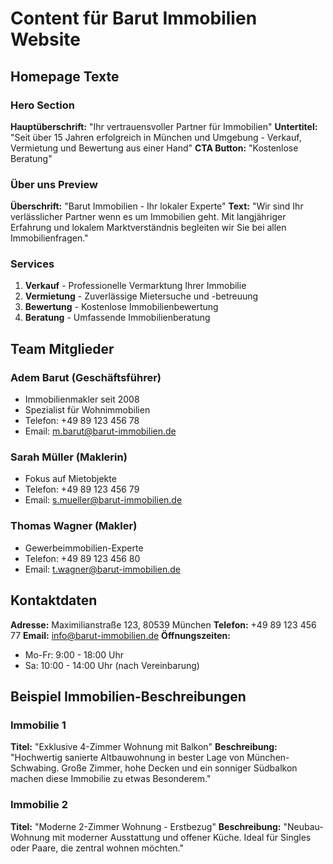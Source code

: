 # Content für Barut Immobilien Website

## Homepage Texte

### Hero Section
**Hauptüberschrift:** "Ihr vertrauensvoller Partner für Immobilien"
**Untertitel:** "Seit über 15 Jahren erfolgreich in München und Umgebung - Verkauf, Vermietung und Bewertung aus einer Hand"
**CTA Button:** "Kostenlose Beratung"

### Über uns Preview
**Überschrift:** "Barut Immobilien - Ihr lokaler Experte"
**Text:** "Wir sind Ihr verlässlicher Partner wenn es um Immobilien geht. Mit langjähriger Erfahrung und lokalem Marktverständnis begleiten wir Sie bei allen Immobilienfragen."

### Services
1. **Verkauf** - Professionelle Vermarktung Ihrer Immobilie
2. **Vermietung** - Zuverlässige Mietersuche und -betreuung  
3. **Bewertung** - Kostenlose Immobilienbewertung
4. **Beratung** - Umfassende Immobilienberatung

## Team Mitglieder

### Adem Barut (Geschäftsführer)
- Immobilienmakler seit 2008
- Spezialist für Wohnimmobilien
- Telefon: +49 89 123 456 78
- Email: m.barut@barut-immobilien.de

### Sarah Müller (Maklerin)
- Fokus auf Mietobjekte
- Telefon: +49 89 123 456 79
- Email: s.mueller@barut-immobilien.de

### Thomas Wagner (Makler)
- Gewerbeimmobilien-Experte  
- Telefon: +49 89 123 456 80
- Email: t.wagner@barut-immobilien.de

## Kontaktdaten
**Adresse:** Maximilianstraße 123, 80539 München
**Telefon:** +49 89 123 456 77
**Email:** info@barut-immobilien.de
**Öffnungszeiten:**
- Mo-Fr: 9:00 - 18:00 Uhr
- Sa: 10:00 - 14:00 Uhr (nach Vereinbarung)

## Beispiel Immobilien-Beschreibungen

### Immobilie 1
**Titel:** "Exklusive 4-Zimmer Wohnung mit Balkon"
**Beschreibung:** "Hochwertig sanierte Altbauwohnung in bester Lage von München-Schwabing. Große Zimmer, hohe Decken und ein sonniger Südbalkon machen diese Immobilie zu etwas Besonderem."

### Immobilie 2  
**Titel:** "Moderne 2-Zimmer Wohnung - Erstbezug"
**Beschreibung:** "Neubau-Wohnung mit moderner Ausstattung und offener Küche. Ideal für Singles oder Paare, die zentral wohnen möchten."